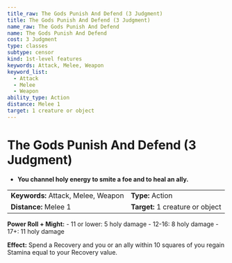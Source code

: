 ```yaml
---
title_raw: The Gods Punish And Defend (3 Judgment)
title: The Gods Punish And Defend (3 Judgment)
name_raw: The Gods Punish And Defend
name: The Gods Punish And Defend
cost: 3 Judgment
type: classes
subtype: censor
kind: 1st-level features
keywords: Attack, Melee, Weapon
keyword_list:
  - Attack
  - Melee
  - Weapon
ability_type: Action
distance: Melee 1
target: 1 creature or object
---
```


# The Gods Punish And Defend (3 Judgment)

- **You channel holy energy to smite a foe and to heal an ally.**

|                                     |                                  |
| :---------------------------------- | :------------------------------- |
| **Keywords:** Attack, Melee, Weapon | **Type:** Action                 |
| **Distance:** Melee 1               | **Target:** 1 creature or object |

**Power Roll + Might:** - 11 or lower: 5 holy damage - 12-16: 8 holy damage - 17+: 11 holy damage

**Effect:** Spend a Recovery and you or an ally within 10 squares of you regain Stamina equal to your Recovery value.
